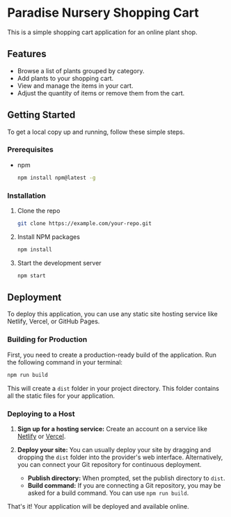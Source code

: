 # Paradise Nursery Shopping Cart

This is a simple shopping cart application for an online plant shop.

## Features

- Browse a list of plants grouped by category.
- Add plants to your shopping cart.
- View and manage the items in your cart.
- Adjust the quantity of items or remove them from the cart.

## Getting Started

To get a local copy up and running, follow these simple steps.

### Prerequisites

- npm
  ```sh
  npm install npm@latest -g
  ```

### Installation

1. Clone the repo
   ```sh
   git clone https://example.com/your-repo.git
   ```
2. Install NPM packages
   ```sh
   npm install
   ```
3. Start the development server
   ```sh
   npm start
   ```

## Deployment

To deploy this application, you can use any static site hosting service like Netlify, Vercel, or GitHub Pages.

### Building for Production

First, you need to create a production-ready build of the application. Run the following command in your terminal:

```sh
npm run build
```

This will create a `dist` folder in your project directory. This folder contains all the static files for your application.

### Deploying to a Host

1. **Sign up for a hosting service:** Create an account on a service like [Netlify](https://www.netlify.com/) or [Vercel](https://vercel.com/).

2. **Deploy your site:** You can usually deploy your site by dragging and dropping the `dist` folder into the provider's web interface. Alternatively, you can connect your Git repository for continuous deployment.

   - **Publish directory:** When prompted, set the publish directory to `dist`.
   - **Build command:** If you are connecting a Git repository, you may be asked for a build command. You can use `npm run build`.

That's it! Your application will be deployed and available online.
